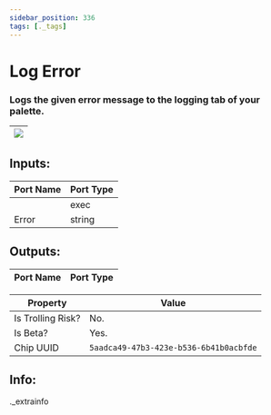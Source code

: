 ```yaml
---
sidebar_position: 336
tags: [._tags]
---
```


# Log Error


### Logs the given error message to the logging tab of your palette.

| ![](https://images-ext-2.discordapp.net/external/MPmIaQzlEPmgGWlgi-WxBBXt0Bjv_zWPkg1y1f_sy3s/https/www.recroomcircuits.com/image/circuit/absolute-value?width=206&height=108) |
|-----|

## Inputs:
| Port Name | Port Type |
|-----------|-----------|
|  | exec |
| Error | string |

## Outputs:
| Port Name | Port Type |
|-----------|-----------| 

| Property  | Value |
|-------------------|-----------|
| Is Trolling Risk? | No. |
| Is Beta? | Yes. |
| Chip UUID | `5aadca49-47b3-423e-b536-6b41b0acbfde` |

## Info:
._extrainfo